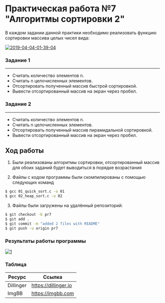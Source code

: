 # Практическая работа №7 "Алгоритмы сортировки 2"
<p>В каждом задании данной практики необходимо реализовать функцию сортировки массива целых чисел вида:</p>
<a href="https://ibb.co/mvgfqL1"><img src="https://i.ibb.co/SQGFnhW/2019-04-04-01-39-04.png" alt="2019-04-04-01-39-04" border="0"></a>

### Задание 1
--------------
  - Считать количество элементов n.
  - Считать n целочисленных элементов.
  - Отсортировать полученный массив быстрой сортировкой.
  - Вывести отсортированный массив на экран через пробел.

### Задание 2
--------------
  - Считать количество элементов n.
  - Считать n целочисленных элементов.
  - Отсортировать полученный массив пирамидальной сортировкой.
  - Вывести отсортированный массив на экран через пробел.

##  Ход работы
  1.  Были реализованы алгоритмы сортировки, отсортированный массив для обоих заданий будет выводиться в порядке возрастания
  
  2.  Файлы с кодом программы были скомпилированы с помощью следующих команд

```sh
$ gcc 01_quick_sort.c -o 01
$ gcc 02_heap_sort.c -o 02
```
  3.  Файлы были загружены на удалённый репозиторий:

```sh
$ git checkout -b pr7
$ git add .
$ git commit -m "added 2 files with README"
$ git push -u origin pr7
```
### Результаты работы программы
<a href="https://ibb.co/44JpjV0"><img src="https://i.ibb.co/tY3DbJ1/1.png" alt="1" border="0"></a>


### Таблица
|Ресурс|Ссылка|
|-----|-----|
|Dillinger|https://dillinger.io|
|ImgBB|https://imgbb.com|
